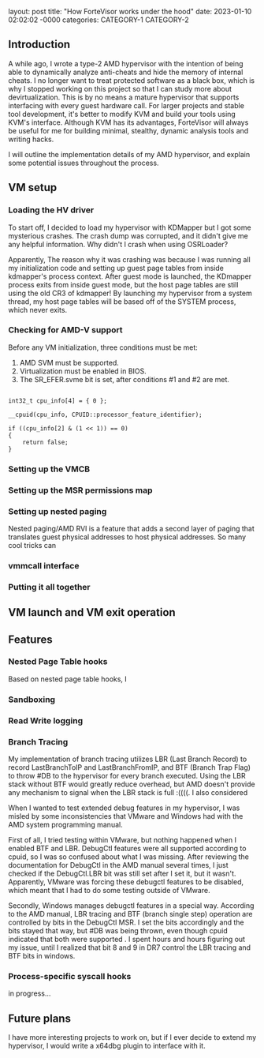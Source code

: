 layout: post
title: "How ForteVisor works under the hood"
date: 2023-01-10 02:02:02 -0000
categories: CATEGORY-1 CATEGORY-2

## Introduction

A while ago, I wrote a type-2 AMD hypervisor with the intention of being able to dynamically analyze anti-cheats and hide the memory of internal cheats. I no longer want to treat protected software as a black box, which is why I stopped working on this project so that I can study more about devirtualization. This is by no means a mature hypervisor that supports interfacing with every guest hardware call. For larger projects and stable tool development, it's better to modify KVM and build your tools using KVM's interface. Although KVM has its advantages, ForteVisor will always be useful for me for building minimal, stealthy, dynamic analysis tools and writing hacks.

I will outline the implementation details of my AMD hypervisor, and explain some potential issues throughout the process. 

## VM setup

### Loading the HV driver

To start off, I decided to load my hypervisor with KDMapper but I got some mysterious crashes. The crash dump was corrupted, and it didn't give me any helpful information. Why didn't I crash when using OSRLoader?

Apparently, The reason why it was crashing was because I was running all my initialization code and setting up guest page tables from inside kdmapper's process context. After guest mode is launched, the KDmapper process exits from inside guest mode, but the host page tables are still using the old CR3 of kdmapper! By launching my hypervisor from a system thread, my host page tables will be based off of the SYSTEM process, which never exits. 

### Checking for AMD-V support 

Before any VM initialization, three conditions must be met:

1. AMD SVM must be supported.
2. Virtualization must be enabled in BIOS.
3. The SR_EFER.svme bit is set, after conditions #1 and #2 are met.


```

int32_t	cpu_info[4] = { 0 };

__cpuid(cpu_info, CPUID::processor_feature_identifier);

if ((cpu_info[2] & (1 << 1)) == 0)
{
    return false;
}
```

### Setting up the VMCB



### Setting up the MSR permissions map


### Setting up nested paging

Nested paging/AMD RVI is a feature that adds a second layer of paging that translates guest physical addresses to host physical addresses. So many cool tricks can 

### vmmcall interface

### Putting it all together


## VM launch and VM exit operation

## Features

### Nested Page Table hooks

Based on nested page table hooks, I 

### Sandboxing 

### Read Write logging

### Branch Tracing

My implementation of branch tracing utilizes LBR (Last Branch Record) to record LastBranchToIP and LastBranchFromIP, and BTF (Branch Trap Flag) to throw #DB to the hypervisor for every branch executed. Using the LBR stack without BTF would greatly reduce overhead, but AMD doesn't provide any mechanism to signal when the LBR stack is full :((((. I also considered 

When I wanted to test extended debug features in my hypervisor, I was misled by some inconsistencies that VMware and Windows had with the AMD system programming manual. 

First of all, I tried testing within VMware, but nothing happened when I enabled BTF and LBR. DebugCtl features were all supported according to cpuid, so I was so confused about what I was missing. After reviewing the documentation for DebugCtl in the AMD manual several times, I just checked if the DebugCtl.LBR bit was still set after I set it, but it wasn't. Apparently, VMware was forcing these debugctl features to be disabled, which meant that I had to do some testing outside of VMware. 

Secondly, Windows manages debugctl features in a special way. According to the AMD manual, LBR tracing and BTF (branch single step) operation are controlled by bits in the DebugCtl MSR. I set the bits accordingly and the bits stayed that way, but #DB was being thrown, even though cpuid indicated that both were supported . I spent hours and hours figuring out my issue, until I realized that bit 8 and 9 in DR7  control the LBR tracing and BTF bits in windows.

### Process-specific syscall hooks

in progress...

## Future plans

I have more interesting projects to work on, but if I ever decide to extend my hypervisor, I would write a x64dbg plugin to interface with it.